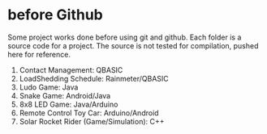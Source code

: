 # before Github

Some project works done before using git and github. Each folder is a source code for a project. The source is not tested for compilation, pushed here for reference. 

1. Contact Management: QBASIC
2. LoadShedding Schedule: Rainmeter/QBASIC
3. Ludo Game: Java
4. Snake Game: Android/Java
5. 8x8 LED Game: Java/Arduino
6. Remote Control Toy Car: Arduino/Android
7. Solar Rocket Rider (Game/Simulation): C++